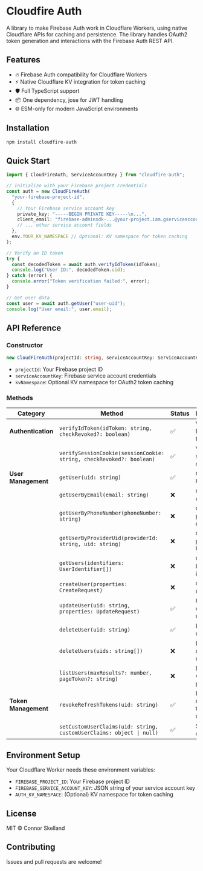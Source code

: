 # Cloudfire Auth

A library to make Firebase Auth work in Cloudflare Workers, using native Cloudflare APIs for caching and persistence. The library handles OAuth2 token generation and interactions with the Firebase Auth REST API.

## Features

- 🔥 Firebase Auth compatibility for Cloudflare Workers
- ⚡ Native Cloudflare KV integration for token caching
- 🛡️ Full TypeScript support
- 📦 One dependency, jose for JWT handling
- 🌐 ESM-only for modern JavaScript environments

## Installation

```bash
npm install cloudfire-auth
```

## Quick Start

```typescript
import { CloudFireAuth, ServiceAccountKey } from "cloudfire-auth";

// Initialize with your Firebase project credentials
const auth = new CloudFireAuth(
  "your-firebase-project-id",
  {
    // Your Firebase service account key
    private_key: "-----BEGIN PRIVATE KEY-----\n...",
    client_email: "firebase-adminsdk-...@your-project.iam.gserviceaccount.com",
    // ... other service account fields
  },
  env.YOUR_KV_NAMESPACE // Optional: KV namespace for token caching
);

// Verify an ID token
try {
  const decodedToken = await auth.verifyIdToken(idToken);
  console.log("User ID:", decodedToken.uid);
} catch (error) {
  console.error("Token verification failed:", error);
}

// Get user data
const user = await auth.getUser("user-uid");
console.log("User email:", user.email);
```

## API Reference

### Constructor

```typescript
new CloudFireAuth(projectId: string, serviceAccountKey: ServiceAccountKey, kvNamespace?: KVNamespace)
```

- `projectId`: Your Firebase project ID
- `serviceAccountKey`: Firebase service account credentials
- `kvNamespace`: Optional KV namespace for OAuth2 token caching

### Methods

| Category             | Method                                                               | Status | Description                          |
| -------------------- | -------------------------------------------------------------------- | ------ | ------------------------------------ |
| **Authentication**   | `verifyIdToken(idToken: string, checkRevoked?: boolean)`             | ✅     | Verify Firebase ID tokens            |
|                      | `verifySessionCookie(sessionCookie: string, checkRevoked?: boolean)` | ✅     | Verify session cookies               |
| **User Management**  | `getUser(uid: string)`                                               | ✅     | Get user by UID                      |
|                      | `getUserByEmail(email: string)`                                      | ❌     | Get user by email                    |
|                      | `getUserByPhoneNumber(phoneNumber: string)`                          | ❌     | Get user by phone number             |
|                      | `getUserByProviderUid(providerId: string, uid: string)`              | ❌     | Get user by provider UID             |
|                      | `getUsers(identifiers: UserIdentifier[])`                            | ❌     | Get users by identifiers             |
|                      | `createUser(properties: CreateRequest)`                              | ❌     | Create a new user                    |
|                      | `updateUser(uid: string, properties: UpdateRequest)`                 | ✅     | Update existing user                 |
|                      | `deleteUser(uid: string)`                                            | ✅     | Delete a user                        |
|                      | `deleteUsers(uids: string[])`                                        | ❌     | Delete multiple users                |
|                      | `listUsers(maxResults?: number, pageToken?: string)`                 | ❌     | List users with pagination           |
| **Token Management** | `revokeRefreshTokens(uid: string)`                                   | ✅     | Revoke all refresh tokens for a user |
|                      | `setCustomUserClaims(uid: string, customUserClaims: object \| null)` | ✅     | Set custom claims                    |

## Environment Setup

Your Cloudflare Worker needs these environment variables:

- `FIREBASE_PROJECT_ID`: Your Firebase project ID
- `FIREBASE_SERVICE_ACCOUNT_KEY`: JSON string of your service account key
- `AUTH_KV_NAMESPACE`: (Optional) KV namespace for token caching

## License

MIT © Connor Skelland

## Contributing

Issues and pull requests are welcome!
